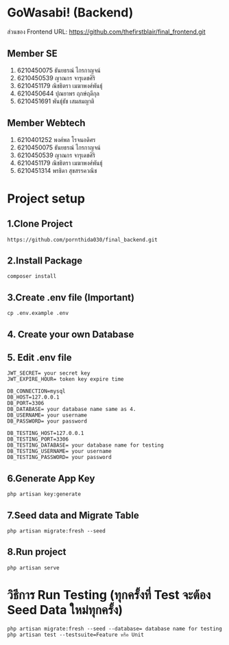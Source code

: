 # GoWasabi! (Backend)

ส่วนของ Frontend URL: https://github.com/thefirstblair/final_frontend.git

## Member SE
1. 6210450075 ธันยธรณ์ ไกรกาญจน์
2. 6210450539 ญาณกร จารุเดชศิริ
3. 6210451179 ณิชธิตรา เมฆาพงศ์พันธุ์
4. 6210450644 ปุณยาพร ฤกษ์ฤดีกุล
5. 6210451691 พันธุ์ธัช เสมสมญาติ

## Member Webtech
1. 6210401252 พงศ์พล โรจนอดิศร
2. 6210450075 ธันยธรณ์ ไกรกาญจน์
3. 6210450539 ญาณกร จารุเดชศิริ
4. 6210451179 ณิชธิตรา เมฆาพงศ์พันธุ์
5. 6210451314 พรธิดา สุขสรรควณิช

# Project setup

## 1.Clone Project
```
https://github.com/pornthida030/final_backend.git
```

## 2.Install Package
```
composer install
```

## 3.Create .env file (Important)
```
cp .env.example .env
```

## 4. Create your own Database

## 5. Edit .env file
```
JWT_SECRET= your secret key
JWT_EXPIRE_HOUR= token key expire time

DB_CONNECTION=mysql
DB_HOST=127.0.0.1
DB_PORT=3306
DB_DATABASE= your database name same as 4.
DB_USERNAME= your username
DB_PASSWORD= your password

DB_TESTING_HOST=127.0.0.1
DB_TESTING_PORT=3306
DB_TESTING_DATABASE= your database name for testing
DB_TESTING_USERNAME= your username
DB_TESTING_PASSWORD= your password
```

## 6.Generate App Key
```
php artisan key:generate
```

## 7.Seed data and Migrate Table
```
php artisan migrate:fresh --seed
```
## 8.Run project
```
php artisan serve
```
# วิธีการ Run Testing (ทุกครั้งที่ Test จะต้อง Seed Data ใหม่ทุกครั้ง)
```
php artisan migrate:fresh --seed --database= database name for testing
php artisan test --testsuite=Feature หรือ Unit
```

